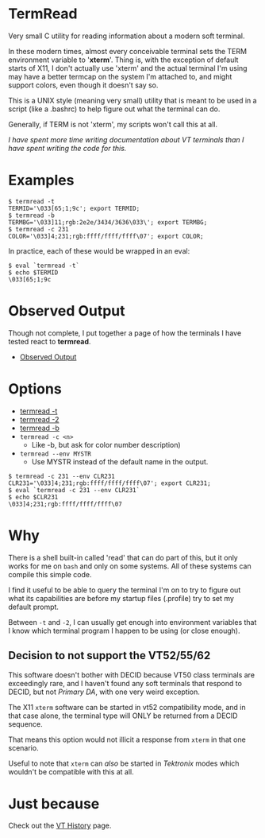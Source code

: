 # TermRead

Very small C utility for reading information about a modern soft terminal.

In these modern times, almost every conceivable terminal sets the TERM
environment variable to '**xterm**'.
Thing is, with the exception of default starts of X11, I don't
actually use 'xterm' and the actual terminal I'm using may
have a better termcap on the system I'm attached to, and might
support colors, even though it doesn't say so.

This is a UNIX style (meaning very small) utility that is meant to
be used in a script (like a .bashrc) to help figure out what the
terminal can do.

Generally, if TERM is not 'xterm', my scripts won't call this at all.

*I have spent more time writing documentation about VT terminals than I
have spent writing the code for this.*

# Examples

```
$ termread -t
TERMID='\033[65;1;9c'; export TERMID; 
$ termread -b
TERMBG='\033]11;rgb:2e2e/3434/3636\033\'; export TERMBG; 
$ termread -c 231
COLOR='\033]4;231;rgb:ffff/ffff/ffff\07'; export COLOR; 
```

In practice, each of these would be wrapped in an eval:

```
$ eval `termread -t`
$ echo $TERMID
\033[65;1;9c
```

# Observed Output

Though not complete, I put together a page of how the terminals
I have tested react to **termread**.

- [Observed Output](Observed_Output.md)

# Options

- [termread -t](Dash-t.md)
- [termread -2](Dash-2.md)
- [termread -b](Dash-b.md)
- `termread -c <n>`
    - Like -b, but ask for color number description)
- `termread --env MYSTR`
    - Use MYSTR instead of the default name in the output.

```
$ termread -c 231 --env CLR231
CLR231='\033]4;231;rgb:ffff/ffff/ffff\07'; export CLR231; 
$ eval `termread -c 231 --env CLR231`
$ echo $CLR231
\033]4;231;rgb:ffff/ffff/ffff\07
```

# Why

There is a shell built-in called 'read' that can do part of this,
but it only works for me on `bash` and only on some systems.
All of these systems can compile this simple code.

I find it useful to be able to query the terminal I'm on to try to figure
out what its capabilities are before my startup files (.profile) try to
set my default prompt.

Between `-t` and `-2`, I can usually get enough into environment variables
that I know which terminal program I happen to be using (or close enough).

## Decision to not support the VT52/55/62

This software doesn't bother with DECID because VT50 class terminals are
exceedingly rare, and I haven't found any soft terminals that
respond to DECID, but not *Primary DA*, with one very weird exception.

The X11 `xterm` software can be started in vt52 compatibility mode, and
in that case alone, the terminal type will ONLY be returned from a
DECID sequence.

That means this option would not illicit a response from `xterm` in that
one scenario.

Useful to note that `xterm` can _also_ be started in _Tektronix_ modes
which wouldn't be compatible with this at all.

# Just because

Check out the [VT History](VT_History.md) page.


